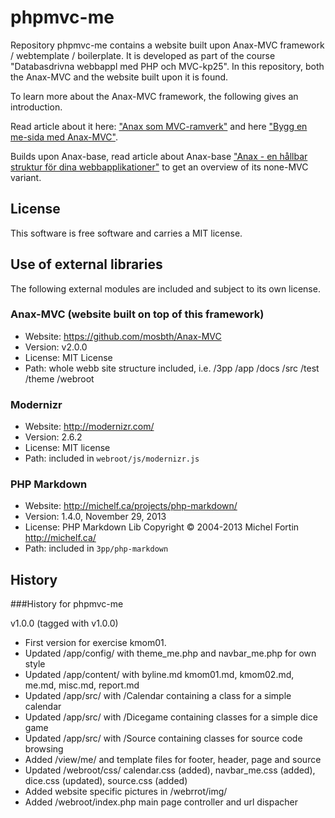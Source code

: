 phpmvc-me
=========

Repository phpmvc-me contains a website built upon Anax-MVC framework / webtemplate / boilerplate. It is developed as part of
the course "Databasdrivna webbappl med PHP och MVC-kp25". In this repository, both the Anax-MVC and the website built upon it is found.

To learn more about the Anax-MVC framework, the following gives an introduction.

Read article about it here: ["Anax som MVC-ramverk"](http://dbwebb.se/kunskap/anax-som-mvc-ramverk) and here ["Bygg en me-sida med Anax-MVC"](http://dbwebb.se/kunskap/bygg-en-me-sida-med-anax-mvc). 

Builds upon Anax-base, read article about Anax-base ["Anax - en hållbar struktur för dina webbapplikationer"](http://dbwebb.se/kunskap/anax-en-hallbar-struktur-for-dina-webbapplikationer) to get an overview of its none-MVC variant. 



License 
------------------

This software is free software and carries a MIT license.



Use of external libraries
-----------------------------------

The following external modules are included and subject to its own license.

### Anax-MVC (website built on top of this framework)
* Website: https://github.com/mosbth/Anax-MVC
* Version: v2.0.0
* License: MIT License
* Path: whole webb site structure included, i.e. /3pp /app /docs /src /test /theme /webroot



### Modernizr
* Website: http://modernizr.com/
* Version: 2.6.2
* License: MIT license 
* Path: included in `webroot/js/modernizr.js`



### PHP Markdown
* Website: http://michelf.ca/projects/php-markdown/
* Version: 1.4.0, November 29, 2013
* License: PHP Markdown Lib Copyright © 2004-2013 Michel Fortin http://michelf.ca/ 
* Path: included in `3pp/php-markdown`




History
-----------------------------------


###History for phpmvc-me

v1.0.0 (tagged with v1.0.0)

* First version for exercise kmom01.
* Updated /app/config/ with theme_me.php and navbar_me.php for own style
* Updated /app/content/ with byline.md kmom01.md, kmom02.md, me.md, misc.md, report.md
* Updated /app/src/ with /Calendar containing a class for a simple calendar
* Updated /app/src/ with /Dicegame containing classes for a simple dice game
* Updated /app/src/ with /Source containing classes for source code browsing
* Added /view/me/ and template files for footer, header, page and source
* Updated /webroot/css/ calendar.css (added), navbar_me.css (added), dice.css (updated), source.css (added)
* Added website specific pictures in /webrrot/img/
* Added /webroot/index.php main page controller and url dispacher 


